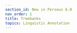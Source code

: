 ```yaml
---
section_id: New in Perseus 6.0
nav_order: 1
title: Treebanks
topics: Linguistic Annotation
---
```


